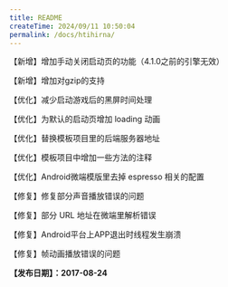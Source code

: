 ```yaml
---
title: README
createTime: 2024/09/11 10:50:04
permalink: /docs/htihirna/
---
```


【新增】增加手动关闭启动页的功能（4.1.0之前的引擎无效）

【新增】增加对gzip的支持

【优化】减少启动游戏后的黑屏时间处理

【优化】为默认的启动页增加 loading 动画

【优化】替换模板项目里的后端服务器地址

【优化】模板项目中增加一些方法的注释

【优化】Android微端模版里去掉 espresso 相关的配置

【修复】修复部分声音播放错误的问题

【修复】部分 URL 地址在微端里解析错误

【修复】Android平台上APP退出时线程发生崩溃

【修复】帧动画播放错误的问题

**【发布日期】：2017-08-24**

